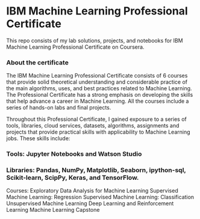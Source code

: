 # IBM Machine Learning Professional Certificate
This repo consists of my lab solutions, projects, and notebooks for IBM Machine Learning Professional Certificate on Coursera.

### About the certificate
The IBM Machine Learning Professional Certificate consists of 6 courses that provide solid theoretical understanding and considerable practice of the main algorithms, uses, and best practices related to Machine Learning. The Professional Certificate has a strong emphasis on developing the skills that help advance a career in Machine Learning. All the courses include a series of hands-on labs and final projects.

Throughout this Professional Certificate, I gained exposure to a series of tools, libraries, cloud services, datasets, algorithms, assignments and projects that provide practical skills with applicability to Machine Learning jobs. These skills include:

### Tools: Jupyter Notebooks and Watson Studio
### Libraries: Pandas, NumPy, Matplotlib, Seaborn, ipython-sql, Scikit-learn, ScipPy, Keras, and TensorFlow.

Courses:
Exploratory Data Analysis for Machine Learning
Supervised Machine Learning: Regression
Supervised Machine Learning: Classification
Unsupervised Machine Learning
Deep Learning and Reinforcement Learning
Machine Learning Capstone
